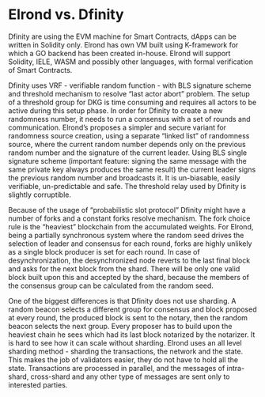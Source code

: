 # Elrond vs. Dfinity

Dfinity are using the EVM machine for Smart Contracts, dApps can be written in Solidity only. Elrond has own VM built using K-framework for which a GO backend has been created in-house. Elrond will support Solidity, IELE, WASM and possibly other languages, with formal verification of Smart Contracts.

Dfinity uses VRF - verifiable random function - with BLS signature scheme and threshold mechanism to resolve “last actor abort” problem. The setup of a threshold group for DKG is time consuming and requires all actors to be active during this setup phase. In order for Dfinity to create a new randomness number, it needs to run a consensus with a set of rounds and communication. Elrond’s proposes a simpler and secure variant for randomness source creation, using a separate “linked list” of randomness source, where the current random number depends only on the previous random number and the signature of the current leader. Using BLS single signature scheme (important feature: signing the same message with the same private key always produces the same result) the current leader signs the previous random number and broadcasts it. It is un-biasable, easily verifiable, un-predictable and safe. The threshold relay used by Dfinity is slightly corruptible.

Because of the usage of “probabilistic slot protocol” Dfinity might have a number of forks and a constant forks resolve mechanism. The fork choice rule is the “heaviest” blockchain from the accumulated weights. For Elrond, being a partially synchronous system where the random seed drives the selection of leader and consensus for each round, forks are highly unlikely as a single block producer is set for each round. In case of desynchronization, the desynchronized node reverts to the last final block and asks for the next block from the shard. There will be only one valid block built upon this and accepted by the shard, because the members of the consensus group can be calculated from the random seed.

One of the biggest differences is that Dfinity does not use sharding. A random beacon selects a different group for consensus and block proposed at every round, the produced block is sent to the notary, then the random beacon selects the next group. Every proposer has to build upon the heaviest chain he sees which had its last block notarized by the notarizer. It is hard to see how it can scale without sharding. Elrond uses an all level sharding method - sharding the transactions, the network and the state. This makes the job of validators easier, they do not have to hold all the state. Transactions are processed in parallel, and the messages of intra-shard, cross-shard and any other type of messages are sent only to interested parties.